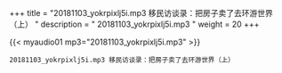 +++
title = "20181103_yokrpixlj5i.mp3 移民访谈录：把房子卖了去环游世界（上） "
description = " 20181103_yokrpixlj5i.mp3 "
weight = 20
+++

{{< myaudio01 mp3="20181103_yokrpixlj5i.mp3" >}}

    20181103_yokrpixlj5i.mp3 移民访谈录：把房子卖了去环游世界（上）
